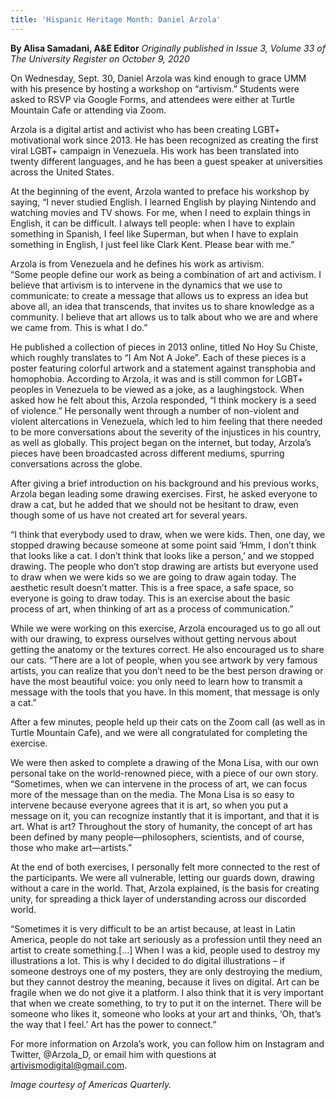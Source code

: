 ```yaml
---
title: 'Hispanic Heritage Month: Daniel Arzola'
---
```


**By Alisa Samadani, A&E Editor** _Originally published in Issue 3, Volume 33 of The University Register on October 9, 2020_

On Wednesday, Sept. 30, Daniel Arzola was kind enough to grace UMM with his presence by hosting a workshop on “artivism.” Students were asked to RSVP via Google Forms, and attendees were either at Turtle Mountain Cafe or attending via Zoom.

Arzola is a digital artist and activist who has been creating LGBT+ motivational work since 2013. He has been recognized as creating the first viral LGBT+ campaign in Venezuela. His work has been translated into twenty different languages, and he has been a guest speaker at universities across the United States.

At the beginning of the event, Arzola wanted to preface his workshop by saying, 
“I never studied English. I learned English by playing Nintendo and watching 
movies and TV shows. For me, when I need to explain things in English, it can be 
difficult. I always tell people: when I have to explain something in Spanish, I feel 
like Superman, but when I have to explain something in English, I just feel like 
Clark Kent. Please bear with me.”

Arzola is from Venezuela and he defines his work as artivism.  
“Some people define our work as being a combination of art and activism. I believe that artivism is to intervene in the dynamics that we use to communicate: to create a message that allows us to express an idea but above all, an idea that transcends, that invites us to share knowledge as a community. I believe that art allows us to talk about who we are and where we came from. This is what I do.”

He published a collection of pieces in 2013 online, titled No Hoy Su Chiste, which roughly translates to “I Am Not A Joke”. Each of these pieces is a poster featuring colorful artwork and a statement against transphobia and homophobia. According to Arzola, it was and is still common for LGBT+ peoples in Venezuela to be viewed as a joke, as a laughingstock. When asked how he felt about this, Arzola responded, “I think mockery is a seed of violence.” He personally went through a number of non-violent and violent altercations in Venezuela, which led to him feeling that there needed to be more conversations about the severity of the injustices in his country, as well as globally.
This project began on the internet, but today, Arzola’s pieces have been broadcasted across different mediums, spurring conversations across the globe. 

After giving a brief introduction on his background and his previous works, Arzola began leading some drawing exercises. First, he asked everyone to draw a cat, but he added that we should not be hesitant to draw, even though some of us have not created art for several years. 

“I think that everybody used to draw, when we were kids. Then, one day, we stopped drawing because someone at some point said ‘Hmm, I don’t think that looks like a cat. I don’t think that looks like a person,’ and we stopped drawing. The people who don’t stop drawing are artists but everyone used to draw when we were kids so we are going to draw again today. The aesthetic result doesn’t matter. This is a free space, a safe space, so everyone is going to draw today. This is an exercise about the basic process of art, when thinking of art as a process of communication.”

While we were working on this exercise, Arzola encouraged us to go all out with our drawing, to express ourselves without getting nervous about getting the anatomy or the textures correct. He also encouraged us to share our cats.
“There are a lot of people, when you see artwork by very famous artists, you can realize that you don’t need to be the best person drawing or have the most beautiful voice: you only need to learn how to transmit a message with the tools that you have. In this moment, that message is only a cat.”

After a few minutes, people held up their cats on the Zoom call (as well as in Turtle Mountain Cafe), and we were all congratulated for completing the exercise. 

We were then asked to complete a drawing of the Mona Lisa, with our own personal take on the world-renowned piece, with a piece of our own story.
“Sometimes, when we can intervene in the process of art, we can focus more of the message than on the media. The Mona Lisa is so easy to intervene because everyone agrees that it is art, so when you put a message on it, you can recognize instantly that it is important, and that it is art. What is art? Throughout the story of humanity, the concept of art has been defined by many people—philosophers, scientists, and of course, those who make art—artists.”

At the end of both exercises, I personally felt more connected to the rest of the participants. We were all vulnerable, letting our guards down, drawing without a care in the world. That, Arzola explained, is the basis for creating unity, for spreading a thick layer of understanding across our discorded world.

“Sometimes it is very difficult to be an artist because, at least in Latin America, people do not take art seriously as a profession until they need an artist to create something.[...] When I was a kid, people used to destroy my illustrations a lot. This is why I decided to do digital illustrations – if someone destroys one of my posters, they are only destroying the medium, but they cannot destroy the meaning, because it lives on digital. Art can be fragile when we do not give it a platform. I also think that it is very important that when we create something, to try to put it on the internet. There will be someone who likes it, someone who looks at your art and thinks, ‘Oh, that’s the way that I feel.’ Art has the power to connect.”

For more information on Arzola’s work, you can follow him on Instagram and Twitter, @Arzola_D, or email him with questions at artivismodigital@gmail.com.

_Image courtesy of Americas Quarterly._
